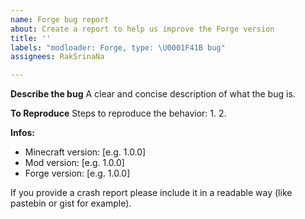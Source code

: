 ```yaml
---
name: Forge bug report
about: Create a report to help us improve the Forge version
title: ''
labels: "modloader: Forge, type: \U0001F41B bug"
assignees: RakSrinaNa

---
```


**Describe the bug**
A clear and concise description of what the bug is.

**To Reproduce**
Steps to reproduce the behavior:
1. 
2. 

**Infos:**
 - Minecraft version: [e.g. 1.0.0]
 - Mod version: [e.g. 1.0.0]
 - Forge version: [e.g. 1.0.0]

If you provide a crash report please include it in a readable way (like pastebin or gist for example).
